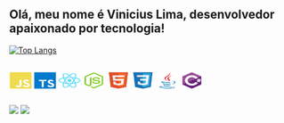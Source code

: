 ## Olá, meu nome é Vinicius Lima, desenvolvedor apaixonado por tecnologia!

[![Top Langs](https://github-readme-stats.vercel.app/api/top-langs/?username=VeniLima&theme=transparent&hide=css,ejs,scss)](https://github.com/anuraghazra/github-readme-stats)



<div style="display: inline_block"><br>
  <img align="center" alt="vini-Js" height="30" width="40" src="https://raw.githubusercontent.com/devicons/devicon/master/icons/javascript/javascript-plain.svg">
  <img align="center" alt="vini-Ts" height="30" width="40" src="https://raw.githubusercontent.com/devicons/devicon/master/icons/typescript/typescript-plain.svg">
  <img align="center" alt="vini-React" height="30" width="40" src="https://raw.githubusercontent.com/devicons/devicon/master/icons/react/react-original.svg">
    <img align="center" alt="vini-React" height="30" width="40" src="https://raw.githubusercontent.com/devicons/devicon/master/icons/nodejs/nodejs-original.svg">
  <img align="center" alt="vini-HTML" height="30" width="40" src="https://raw.githubusercontent.com/devicons/devicon/master/icons/html5/html5-original.svg">
  <img align="center" alt="vini-CSS" height="30" width="40" src="https://raw.githubusercontent.com/devicons/devicon/master/icons/css3/css3-original.svg">
  <img align="center" alt="vini-Python" height="30" width="40" src="https://raw.githubusercontent.com/devicons/devicon/master/icons/java/java-original.svg">
  <img align="center" alt="vini-Csharp" height="30" width="40" src="https://raw.githubusercontent.com/devicons/devicon/master/icons/csharp/csharp-original.svg">
 
  
  ##
 
<div> 
  <a href = "mailto:vinicius.lima.brasil1@gmail.com"><img src="https://img.shields.io/badge/-Gmail-%23333?style=for-the-badge&logo=gmail&logoColor=white" target="_blank"></a>
  <a href="https://www.linkedin.com/in/vinicius-lima-brasil-036b3615a/" target="_blank"><img src="https://img.shields.io/badge/-LinkedIn-%230077B5?style=for-the-badge&logo=linkedin&logoColor=white" target="_blank"></a> 
  
</div>
